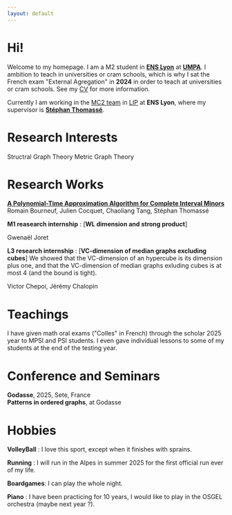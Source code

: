 ```yaml
---
layout: default
---
```

# Hi!

Welcome to my homepage. I am a M2 student in [**ENS Lyon**](https://www.ens-lyon.fr/) at [**UMPA**](https://www.umpa.ens-lyon.fr/). I ambition to teach in universities or cram schools, which is why I sat the French exam "External Agregation" in **2024** in order to teach at universities or cram schools. See my [CV]() for more information.

Currently I am working in the [MC2 team](https://www.ens-lyon.fr/LIP/MC2/) in [LIP](https://www.ens-lyon.fr/LIP) at **ENS Lyon**, where my supervisor is [**Stéphan Thomassé**](https://perso.ens-lyon.fr/stephan.thomasse/).

<!-- 
Text can be **bold**, _italic_, or ~~strikethrough~~.
[Link to another page](./another-page.html).
There should be whitespace between paragraphs.
There should be whitespace between paragraphs. We recommend including a README, or a file with information about your project.
-->


# Research Interests

Structral Graph Theory
Metric Graph Theory

# Research Works

[**A Polynomial-Time Approximation Algorithm for Complete Interval Minors**](https://arxiv.org/abs/2505.05997)  
Romain Bourneuf, Julien Cocquet, Chaoliang Tang, Stéphan Thomassé  

**M1 reasearch internship** : [**WL dimension and strong product**]

Gwenaël Joret

**L3 research internship** : [**VC-dimension of median graphs excluding cubes**] We showed that the VC-dimension of an hypercube is its dimension plus one, and that the VC-dimension of median graphs exluding cubes is at most 4 (and the bound is tight).

Victor Chepoi, Jérémy Chalopin 

# Teachings

I have given math oral exams ("Colles" in French) through the scholar 2025 year to MPSI and PSI students. I even gave individual lessons to some of my students at the end of the testing year.

# Conference and Seminars

**Godasse**, 2025, Sete, France  
**Patterns in ordered graphs**, at Godasse


# Hobbies

**VolleyBall** : I love this sport, except when it finishes with sprains. 

**Running** : I will run in the Alpes in summer 2025 for the first official run ever of my life.

**Boardgames**: I can play the whole night.

**Piano** : I have been practicing for 10 years, I would like to play in the OSGEL orchestra (maybe next year ?).







<!-- 
### Header 3

```js
// Javascript code with syntax highlighting.
var fun = function lang(l) {
  dateformat.i18n = require('./lang/' + l)
  return true;
}
```

```ruby
# Ruby code with syntax highlighting
GitHubPages::Dependencies.gems.each do |gem, version|
  s.add_dependency(gem, "= #{version}")
end
```

#### Header 4

*   This is an unordered list following a header.
*   This is an unordered list following a header.
*   This is an unordered list following a header.

##### Header 5

1.  This is an ordered list following a header.
2.  This is an ordered list following a header.
3.  This is an ordered list following a header.

###### Header 6

| head1        | head two          | three |
|:-------------|:------------------|:------|
| ok           | good swedish fish | nice  |
| out of stock | good and plenty   | nice  |
| ok           | good `oreos`      | hmm   |
| ok           | good `zoute` drop | yumm  |

### There's a horizontal rule below this.

* * *

### Here is an unordered list:

*   Item foo
*   Item bar
*   Item baz
*   Item zip

### And an ordered list:

1.  Item one
1.  Item two
1.  Item three
1.  Item four

### And a nested list:

- level 1 item
  - level 2 item
  - level 2 item
    - level 3 item
    - level 3 item
- level 1 item
  - level 2 item
  - level 2 item
  - level 2 item
- level 1 item
  - level 2 item
  - level 2 item
- level 1 item

### Small image

![Octocat](https://github.githubassets.com/images/icons/emoji/octocat.png)

### Large image

![Branching](https://github.com/vaibhavvikas/vaibhavvikas/raw/main/src/header_.png)


### Definition lists can be used with HTML syntax.

<dl>
<dt>Name</dt>
<dd>Godzilla</dd>
<dt>Born</dt>
<dd>1952</dd>
<dt>Birthplace</dt>
<dd>Japan</dd>
<dt>Color</dt>
<dd>Green</dd>
</dl>

```
Long, single-line code blocks should not wrap. They should horizontally scroll if they are too long. This line should be long enough to demonstrate this.
```

```
The final element.
```
-->
